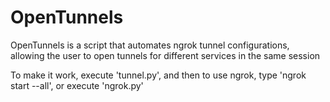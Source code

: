 # OpenTunnels
OpenTunnels is a script that automates ngrok tunnel configurations, allowing the user to open tunnels for different services in the same session

To make it work, execute 'tunnel.py', and then to use ngrok, type 'ngrok start --all', or execute 'ngrok.py'
